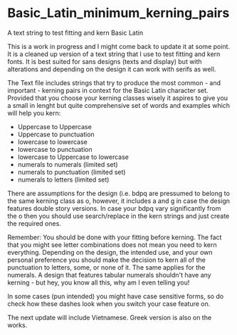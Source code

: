 # Basic_Latin_minimum_kerning_pairs
A text string to test fitting and kern Basic Latin

This is a work in progress and I might come back to update it at some point. It is a cleaned up version of a text string that I use to test fitting and kern fonts. It is best suited for sans designs (texts and display) but with alterations and depending on the design it can work with serifs as well. 

The Text file includes strings that try to produce the most common - and important - kerning pairs in context for the Basic Latin character set. Provided that you choose your kerning classes wisely it aspires to give you a small in lenght but quite comprehensive set of words and examples which will help you kern:

- Uppercase to Uppercase
- Uppercase to punctuation
- lowercase to lowercase
- lowercase to punctuation 
- lowercase to Uppercase to lowercase
- numerals to numerals (limited set)
- numerals to punctuation (limited set)
- numerals to letters (limited set)

There are assumptions for the design (i.e. bdpq are pressumed to belong to the same kerning class as o, however, it includes a and g in case the design features double story versions. In case your bdpq vary significantly from the o then you should use search/replace in the kern strings and just create the required ones. 

Remember: You should be done with your fitting before kerning. The fact that you might see letter combinations does not mean you need to kern everything. Depending on the design, the intended use, and your own personal preference you should make the decision to kern all of the punctuation to letters, some, or none of it. The same applies for the numerals. A design that features tabular numerals shouldn't have any kerning - but hey, you know all this, why am I even telling you!

In some cases (pun intended) you might have case sensitive forms, so do check how these dashes look when you switch your case feature on.

The next update will include Vietnamese.
Greek version is also on the works. 
